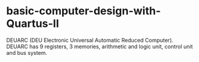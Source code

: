 # basic-computer-design-with-Quartus-II
DEUARC (DEU Electronic Universal Automatic Reduced Computer). DEUARC has 9 registers, 3 memories, arithmetic and logic unit, control unit and bus system. 
